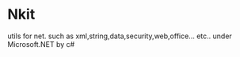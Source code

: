 # Nkit
utils for net. such as xml,string,data,security,web,office... etc.. under Microsoft.NET by c#
